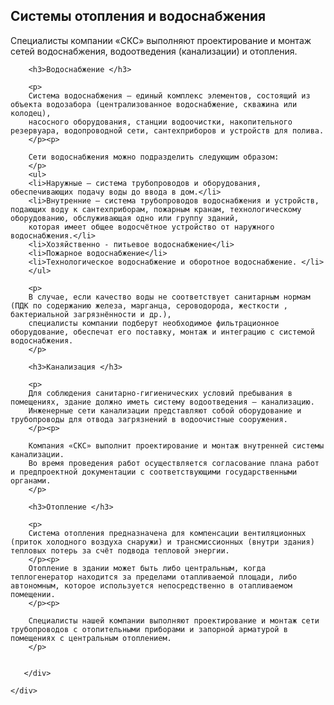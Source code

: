 <!--t Системы отопления и водоснабжения t-->
<!--d Системы отопления и водоснабжения - специализации компании СКС С-Петербург d-->

 <section id="page-content">
	<div class="container">
      <div class="heading wow fadeInUp" data-wow-duration="1000ms" data-wow-delay="300ms">
        <div class="row">
          <div class="text-center col-sm-8 col-sm-offset-2">
				<h1>Системы отопления и водоснабжения</h1>
          </div>
        </div> 
      </div>
      <div class="row">
		<p>
		Специалисты компании «СКС» выполняют проектирование и монтаж сетей водоснабжения, водоотведения (канализации) и отопления. 
		</p>
		
		<h3>Водоснабжение </h3>

		<p>
		Система водоснабжения — единый комплекс элементов, состоящий из объекта водозабора (централизованное водоснабжение, скважина или колодец), 
		насосного оборудования, станции водоочистки, накопительного резервуара, водопроводной сети, сантехприборов и устройств для полива. 
		</p><p>
		
		Сети водоснабжения можно подразделить следующим образом: 
		</p>
		<ul>
		<li>Наружные — система трубопроводов и оборудования, обеспечивающих подачу воды до ввода в дом.</li>
		<li>Внутренние — система трубопроводов водоснабжения и устройств, подающих воду к сантехприборам, пожарным кранам, технологическому оборудованию, обслуживающая одно или группу зданий, 
		которая имеет общее водосчётное устройство от наружного водоснабжения.</li>
		<li>Хозяйственно - питьевое водоснабжение</li>
		<li>Пожарное водоснабжение</li>
		<li>Технологическое водоснабжение и оборотное водоснабжение. </li>
		</ul>
		
		<p>
		В случае, если качество воды не соответствует санитарным нормам (ПДК по содержанию железа, марганца, сероводорода, жесткости , бактериальной загрязнённости и др.), 
		специалисты компании подберут необходимое фильтрационное оборудование, обеспечат его поставку, монтаж и интеграцию с системой водоснабжения. 
		</p>

		<h3>Канализация </h3>

		<p>
		Для соблюдения санитарно-гигиенических условий пребывания в помещениях, здание должно иметь систему водоотведения – канализацию. 
		Инженерные сети канализации представляют собой оборудование и трубопроводы для отвода загрязнений в водоочистные сооружения. 
		</p><p>

		Компания «СКС» выполнит проектирование и монтаж внутренней системы канализации. 
		Во время проведения работ осуществляется согласование плана работ и предпроектной документации с соответствующими государственными органами. 
		</p>

		<h3>Отопление </h3>

		<p>
		Система отопления предназначена для компенсации вентиляционных (приток холодного воздуха снаружи) и трансмиссионных (внутри здания) тепловых потерь за счёт подвода тепловой энергии. 
		</p><p>
		Отопление в здании может быть либо центральным, когда теплогенератор находится за пределами отапливаемой площади, либо автономным, которое используется непосредственно в отапливаемом помещении. 
		</p><p>

		Специалисты нашей компании выполняют проектирование и монтаж сети трубопроводов с отопительными приборами и запорной арматурой в помещениях с центральным отоплением.	  
		</p>
	  
		
       </div>

	</div>
  </section><!--/#page-content-->

